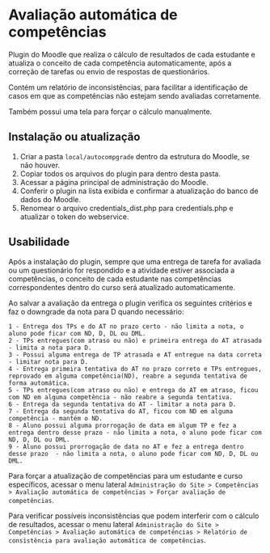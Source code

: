 # Avaliação automática de competências

Plugin do Moodle que realiza o cálculo de resultados de cada estudante e
atualiza o conceito de cada competência automaticamente, após a correção de
tarefas ou envio de respostas de questionários.

Contém um relatório de inconsistências, para facilitar a identificação de casos
em que as competências não estejam sendo avaliadas corretamente.

Também possui uma tela para forçar o cálculo manualmente.

## Instalação ou atualização

1. Criar a pasta `local/autocompgrade` dentro da estrutura do Moodle, se não
houver.
2. Copiar todos os arquivos do plugin para dentro desta pasta.
3. Acessar a página principal de administração do Moodle.
4. Conferir o plugin na lista exibida e confirmar a atualização do banco de
dados do Moodle.
5. Renomear o arquivo credentials_dist.php para credentials.php e atualizar o token do webservice.

## Usabilidade

Após a instalação do plugin, sempre que uma entrega de tarefa for avaliada ou um
questionário for respondido e a atividade estiver associada a competências, o
conceito de cada estudante nas competências correspondentes dentro do curso será
atualizado automaticamente.

Ao salvar a avaliação da entrega o plugin verifica os seguintes critérios e faz o downgrade da nota para D quando necessário:

    1 - Entrega dos TPs e do AT no prazo certo - não limita a nota, o aluno pode ficar com ND, D, DL ou DML.
    2 - TPs entregues(com atraso ou não) e primeira entrega do AT atrasada  - limita a nota para D.
    3 - Possui alguma entrega de TP atrasada e AT entregue na data correta - limitar nota para D.
    4 - Entrega primeira tentativa do AT no prazo correto e TPs entregues, reprovado em alguma competência(ND), reabre a segunda tentativa de forma automática.
    5 - TPs entregues(com atraso ou não) e entrega do AT em atraso, ficou com ND em alguma competência - não reabre a segunda tentativa.
    6 - Entrega da segunda tentativa do AT - limitar a nota para D.
    7 - Entrega da segunda tentativa do AT, ficou com ND em alguma competência - mantém o ND.
    8 - Aluno possui alguma prorrogação de data em algum TP e fez a entrega dentro desse prazo - não limita a nota, o aluno pode ficar com ND, D, DL ou DML.
    9 - Aluno possui prorrogação de data no AT e fez a entrega dentro desse prazo  - não limita a nota, o aluno pode ficar com ND, D, DL ou DML.

Para forçar a atualização de competências para um estudante e curso específicos,
acessar o menu lateral `Administração do Site > Competências > Avaliação
automática de competências > Forçar avaliação de competências`.

Para verificar possíveis inconsistências que podem interferir com o cálculo de
resultados, acessar o menu lateral `Administração do Site > Competências >
Avaliação automática de competências > Relatório de consistência para avaliação
automática de competências`.
